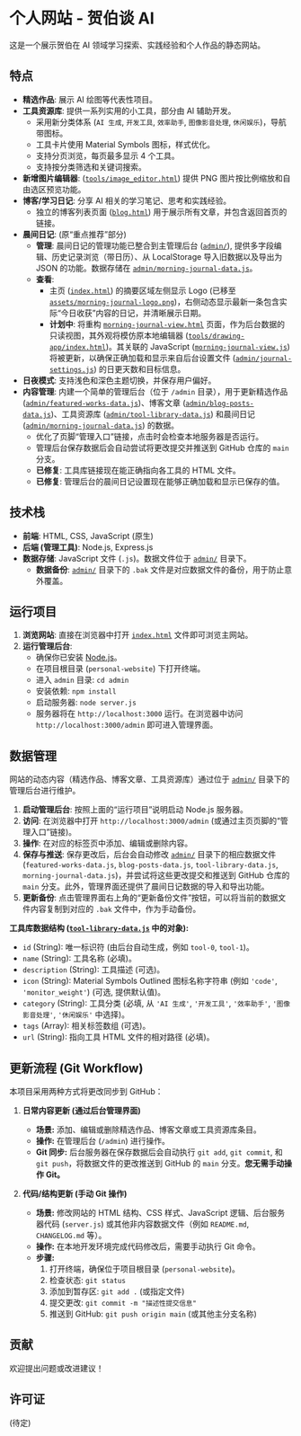 # 个人网站 - 贺伯谈 AI

这是一个展示贺伯在 AI 领域学习探索、实践经验和个人作品的静态网站。

## 特点

*   **精选作品**: 展示 AI 绘图等代表性项目。
*   **工具资源库**: 提供一系列实用的小工具，部分由 AI 辅助开发。
    *   采用新分类体系 (`AI 生成`, `开发工具`, `效率助手`, `图像影音处理`, `休闲娱乐`)，导航带图标。
    *   工具卡片使用 Material Symbols 图标，样式优化。
    *   支持分页浏览，每页最多显示 4 个工具。
    *   支持按分类筛选和关键词搜索。
*   **新增图片编辑器**: ([`tools/image_editor.html`](personal-website/tools/image_editor.html:0)) 提供 PNG 图片按比例缩放和自由选区预览功能。
*   **博客/学习日记**: 分享 AI 相关的学习笔记、思考和实践经验。
    *   独立的博客列表页面 ([`blog.html`](personal-website/blog.html:1)) 用于展示所有文章，并包含返回首页的链接。
*   **晨间日记**: (原“重点推荐”部分)
    *   **管理**: 晨间日记的管理功能已整合到主管理后台 ([`admin/`](personal-website/admin/)), 提供多字段编辑、历史记录浏览（带日历）、从 LocalStorage 导入旧数据以及导出为 JSON 的功能。数据存储在 [`admin/morning-journal-data.js`](personal-website/admin/morning-journal-data.js:0)。
    *   **查看**:
        *   主页 ([`index.html`](personal-website/index.html:0)) 的摘要区域左侧显示 Logo (已移至 [`assets/morning-journal-logo.png`](personal-website/assets/morning-journal-logo.png:0))，右侧动态显示最新一条包含实际“今日收获”内容的日记，并清晰展示日期。
        *   **计划中**: 将重构 [`morning-journal-view.html`](personal-website/morning-journal-view.html:0) 页面，作为后台数据的只读视图，其外观将模仿原本地编辑器 ([`tools/drawing-app/index.html`](personal-website/tools/drawing-app/index.html:0))。其关联的 JavaScript ([`morning-journal-view.js`](personal-website/morning-journal-view.js:1)) 将被更新，以确保正确加载和显示来自后台设置文件 ([`admin/journal-settings.js`](personal-website/admin/journal-settings.js:1)) 的日更天数和目标信息。
*   **日夜模式**: 支持浅色和深色主题切换，并保存用户偏好。
*   **内容管理**: 内建一个简单的管理后台（位于 `/admin` 目录），用于更新精选作品 ([`admin/featured-works-data.js`](personal-website/admin/featured-works-data.js:1))、博客文章 ([`admin/blog-posts-data.js`](personal-website/admin/blog-posts-data.js:1))、工具资源库 ([`admin/tool-library-data.js`](personal-website/admin/tool-library-data.js:1)) 和晨间日记 ([`admin/morning-journal-data.js`](personal-website/admin/morning-journal-data.js:0)) 的数据。
    *   优化了页脚“管理入口”链接，点击时会检查本地服务器是否运行。
    *   管理后台保存数据后会自动尝试将更改提交并推送到 GitHub 仓库的 `main` 分支。
    *   **已修复**: 工具库链接现在能正确指向各工具的 HTML 文件。
    *   **已修复**: 管理后台的晨间日记设置现在能够正确加载和显示已保存的值。

## 技术栈

*   **前端**: HTML, CSS, JavaScript (原生)
*   **后端 (管理工具)**: Node.js, Express.js
*   **数据存储**: JavaScript 文件 (`.js`)。数据文件位于 [`admin/`](personal-website/admin/) 目录下。
    *   **数据备份**: [`admin/`](personal-website/admin/) 目录下的 `.bak` 文件是对应数据文件的备份，用于防止意外覆盖。

## 运行项目

1.  **浏览网站**: 直接在浏览器中打开 [`index.html`](personal-website/index.html:1) 文件即可浏览主网站。
2.  **运行管理后台**:
    *   确保你已安装 [Node.js](https://nodejs.org/)。
    *   在项目根目录 (`personal-website`) 下打开终端。
    *   进入 `admin` 目录: `cd admin`
    *   安装依赖: `npm install`
    *   启动服务器: `node server.js`
    *   服务器将在 `http://localhost:3000` 运行。在浏览器中访问 `http://localhost:3000/admin` 即可进入管理界面。

## 数据管理

网站的动态内容（精选作品、博客文章、工具资源库）通过位于 [`admin/`](personal-website/admin/) 目录下的管理后台进行维护。

1.  **启动管理后台**: 按照上面的“运行项目”说明启动 Node.js 服务器。
2.  **访问**: 在浏览器中打开 `http://localhost:3000/admin` (或通过主页页脚的“管理入口”链接)。
3.  **操作**: 在对应的标签页中添加、编辑或删除内容。
4.  **保存与推送**: 保存更改后，后台会自动修改 [`admin/`](personal-website/admin/) 目录下的相应数据文件 (`featured-works-data.js`, `blog-posts-data.js`, `tool-library-data.js`, `morning-journal-data.js`)，并尝试将这些更改提交和推送到 GitHub 仓库的 `main` 分支。此外，管理界面还提供了晨间日记数据的导入和导出功能。
5.  **更新备份**: 点击管理界面右上角的“更新备份文件”按钮，可以将当前的数据文件内容复制到对应的 `.bak` 文件中，作为手动备份。

**工具库数据结构 ([`tool-library-data.js`](personal-website/admin/tool-library-data.js:1) 中的对象):**

*   `id` (String): 唯一标识符 (由后台自动生成，例如 `tool-0`, `tool-1`)。
*   `name` (String): 工具名称 (必填)。
*   `description` (String): 工具描述 (可选)。
*   `icon` (String): Material Symbols Outlined 图标名称字符串 (例如 `'code'`, `'monitor_weight'`) (可选, 提供默认值)。
*   `category` (String): 工具分类 (必填, 从 `'AI 生成'`, `'开发工具'`, `'效率助手'`, `'图像影音处理'`, `'休闲娱乐'` 中选择)。
*   `tags` (Array<String>): 相关标签数组 (可选)。
*   `url` (String): 指向工具 HTML 文件的相对路径 (必填)。

## 更新流程 (Git Workflow)

本项目采用两种方式将更改同步到 GitHub：

1.  **日常内容更新 (通过后台管理界面)**
    *   **场景:** 添加、编辑或删除精选作品、博客文章或工具资源库条目。
    *   **操作:** 在管理后台 (`/admin`) 进行操作。
    *   **Git 同步:** 后台服务器在保存数据后会自动执行 `git add`, `git commit`, 和 `git push`，将数据文件的更改推送到 GitHub 的 `main` 分支。**您无需手动操作 Git。**

2.  **代码/结构更新 (手动 Git 操作)**
    *   **场景:** 修改网站的 HTML 结构、CSS 样式、JavaScript 逻辑、后台服务器代码 (`server.js`) 或其他非内容数据文件（例如 `README.md`, `CHANGELOG.md` 等）。
    *   **操作:** 在本地开发环境完成代码修改后，需要手动执行 Git 命令。
    *   **步骤:**
        1.  打开终端，确保位于项目根目录 (`personal-website`)。
        2.  检查状态: `git status`
        3.  添加到暂存区: `git add .` (或指定文件)
        4.  提交更改: `git commit -m "描述性提交信息"`
        5.  推送到 GitHub: `git push origin main` (或其他主分支名称)

## 贡献

欢迎提出问题或改进建议！

## 许可证

(待定)